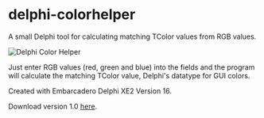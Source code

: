 # delphi-colorhelper
A small Delphi tool for calculating matching TColor values from RGB values.

![Delphi Color Helper](/../screenshots/screenshots/colorhelper-screenshot.png?raw=true "Screenshot")

Just enter RGB values (red, green and blue) into the fields and the program will calculate the matching TColor value, Delphi's datatype for GUI colors.

Created with Embarcadero Delphi XE2 Version 16.

Download version 1.0 [here](https://github.com/tom-engel/delphi-colorhelper/releases/download/v1.0/colorhelper.exe).
